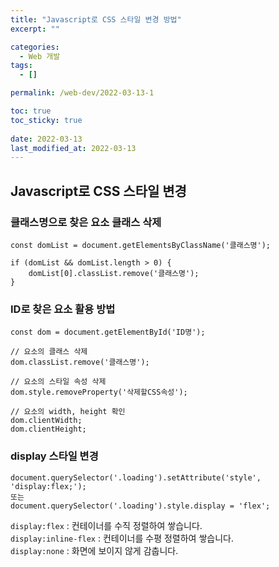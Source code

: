 ```yaml
---
title: "Javascript로 CSS 스타일 변경 방법"
excerpt: ""

categories:
  - Web 개발
tags:
  - []

permalink: /web-dev/2022-03-13-1

toc: true
toc_sticky: true
 
date: 2022-03-13
last_modified_at: 2022-03-13
---
```


## Javascript로 CSS 스타일 변경

### 클래스명으로 찾은 요소 클래스 삭제
```
const domList = document.getElementsByClassName('클래스명');

if (domList && domList.length > 0) {
	domList[0].classList.remove('클래스명');
}
```

### ID로 찾은 요소 활용 방법
```
const dom = document.getElementById('ID명');

// 요소의 클래스 삭제
dom.classList.remove('클래스명');

// 요소의 스타일 속성 삭제
dom.style.removeProperty('삭제할CSS속성');

// 요소의 width, height 확인
dom.clientWidth;
dom.clientHeight;
```

### display 스타일 변경
```
document.querySelector('.loading').setAttribute('style', 'display:flex;');
또는
document.querySelector('.loading').style.display = 'flex';
```
`display:flex` : 컨테이너를 수직 정렬하여 쌓습니다.  
`display:inline-flex` : 컨테이너를 수평 정렬하여 쌓습니다.  
`display:none` : 화면에 보이지 않게 감춥니다.
